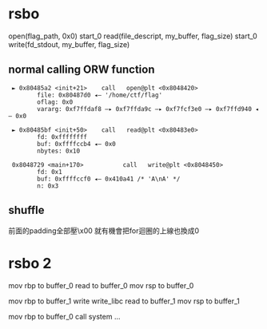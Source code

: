 # rsbo

open(flag_path, 0x0)
start_0
read(file_descript, my_buffer, flag_size)
start_0
write(fd_stdout, my_buffer, flag_size)

## normal calling ORW function
```
 ► 0x80485a2 <init+21>    call   open@plt <0x8048420>
        file: 0x80487d0 ◂— '/home/ctf/flag'
        oflag: 0x0
        vararg: 0xf7ffdaf8 —▸ 0xf7ffda9c —▸ 0xf7fcf3e0 —▸ 0xf7ffd940 ◂— 0x0
```
```
 ► 0x80485bf <init+50>    call   read@plt <0x80483e0>
        fd: 0xffffffff
        buf: 0xffffccb4 ◂— 0x0
        nbytes: 0x10
```
```
 0x8048729 <main+170>           call   write@plt <0x8048450>
        fd: 0x1
        buf: 0xffffccf0 ◂— 0x410a41 /* 'A\nA' */
        n: 0x3
```

## shuffle
前面的padding全部壓\x00 就有機會把for迴圈的上線也換成0

# rsbo 2
mov rbp to buffer_0
read to buffer_0
mov rsp to buffer_0

mov rbp to buffer_1
write write_libc
read to buffer_1
mov rsp to buffer_1

mov rbp to buffer_0
call system
...

